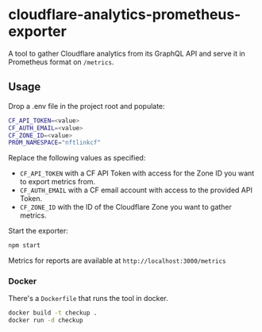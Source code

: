 # cloudflare-analytics-prometheus-exporter

A tool to gather Cloudflare analytics from its GraphQL API and serve it in Prometheus format on `/metrics`.

## Usage

Drop a .env file in the project root and populate:

```sh
CF_API_TOKEN=<value>
CF_AUTH_EMAIL=<value>
CF_ZONE_ID=<value>
PROM_NAMESPACE="nftlinkcf"
```

Replace the following values as specified:

* `CF_API_TOKEN` with a CF API Token with access for the Zone ID you want to export metrics from.
* `CF_AUTH_EMAIL` with a CF email account with access to the provided API Token.
* `CF_ZONE_ID` with the ID of the Cloudflare Zone you want to gather metrics.

Start the exporter:

```sh
npm start
```

Metrics for reports are available at `http://localhost:3000/metrics`

### Docker

There's a `Dockerfile` that runs the tool in docker.

```sh
docker build -t checkup .
docker run -d checkup
```
